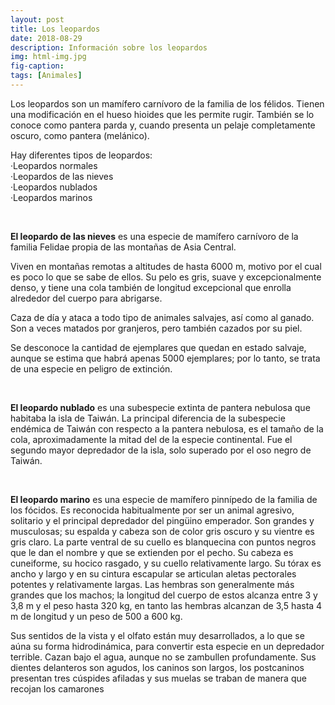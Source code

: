 ```yaml
---
layout: post
title: Los leopardos
date: 2018-08-29
description: Información sobre los leopardos
img: html-img.jpg 
fig-caption: 
tags: [Animales]
---
```

Los leopardos son un mamífero carnívoro de la familia de los félidos. Tienen una modificación en el hueso hioides que les permite rugir. También se lo conoce como pantera parda y, cuando presenta un pelaje completamente oscuro, como pantera (melánico).


Hay diferentes tipos de leopardos:
<br>
·Leopardos normales
<br>
·Leopardos de las nieves
<br>
·Leopardos nublados
<br>
·Leopardos marinos

<br>

**El leopardo de las nieves** es una especie de mamífero carnívoro de la familia Felidae propia de las montañas de Asia Central.

Viven en montañas remotas a altitudes de hasta 6000 m, motivo por el cual es poco lo que se sabe de ellos. Su pelo es gris, suave y excepcionalmente denso, y tiene una cola también de longitud excepcional que enrolla alrededor del cuerpo para abrigarse.

Caza de día y ataca a todo tipo de animales salvajes, así como al ganado. Son a veces matados por granjeros, pero también cazados por su piel.

Se desconoce la cantidad de ejemplares que quedan en estado salvaje, aunque se estima que habrá apenas 5000 ejemplares; por lo tanto, se trata de una especie en peligro de extinción.

<br>

**El leopardo nublado** es una subespecie extinta de pantera nebulosa que habitaba la isla de Taiwán. La principal diferencia de la subespecie endémica de Taiwán con respecto a la pantera nebulosa, es el tamaño de la cola, aproximadamente la mitad del de la especie continental. Fue el segundo mayor depredador de la isla, solo superado por el oso negro de Taiwán.

<br>

**El leopardo marino** es una especie de mamífero pinnípedo de la familia de los fócidos. Es reconocida habitualmente por ser un animal agresivo, solitario y el principal depredador del pingüino emperador. Son grandes y musculosas; su espalda y cabeza son de color gris oscuro y su vientre es gris claro. La parte ventral de su cuello es blanquecina con puntos negros que le dan el nombre y que se extienden por el pecho. Su cabeza es cuneiforme, su hocico rasgado, y su cuello relativamente largo. Su tórax es ancho y largo y en su cintura escapular se articulan aletas pectorales potentes y relativamente largas. Las hembras son generalmente más grandes que los machos; la longitud del cuerpo de estos alcanza entre 3 y 3,8 m y el peso hasta 320 kg, en tanto las hembras alcanzan de 3,5 hasta 4 m de longitud y un peso de 500 a 600 kg.

Sus sentidos de la vista y el olfato están muy desarrollados, a lo que se aúna su forma hidrodinámica, para convertir esta especie en un depredador terrible. Cazan bajo el agua, aunque no se zambullen profundamente. Sus dientes delanteros son agudos, los caninos son largos, los postcaninos presentan tres cúspides afiladas y sus muelas se traban de manera que recojan los camarones 
